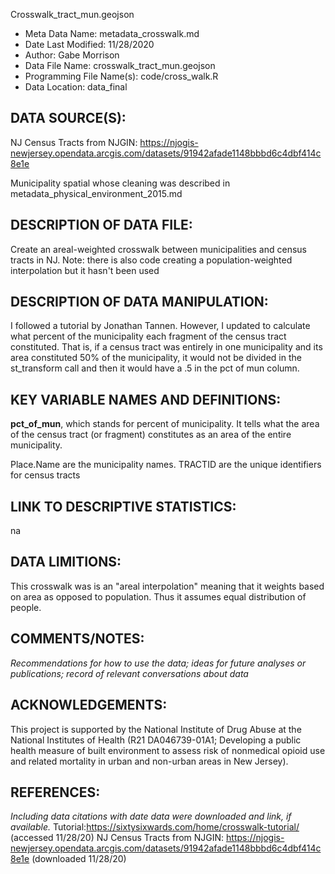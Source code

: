 Crosswalk_tract_mun.geojson

- Meta Data Name: metadata_crosswalk.md
- Date Last Modified: 11/28/2020
- Author: Gabe Morrison
- Data File Name: crosswalk_tract_mun.geojson
- Programming File Name(s): code/cross_walk.R
- Data Location: data_final

## DATA SOURCE(S):
NJ Census Tracts from NJGIN: https://njogis-newjersey.opendata.arcgis.com/datasets/91942afade1148bbbd6c4dbf414c8e1e

Municipality spatial whose cleaning was described in metadata_physical_environment_2015.md

## DESCRIPTION OF DATA FILE: 
Create an areal-weighted crosswalk between municipalities and census tracts in NJ. 
Note: there is also code creating a population-weighted interpolation but it hasn't been used

## DESCRIPTION OF DATA MANIPULATION:
I followed a tutorial by Jonathan Tannen. However, I updated to calculate what percent of the municipality each fragment of the census tract constituted. That is, if a census tract was entirely in one municipality and its area constituted 50% of the municipality, it would not be divided in the st_transform call and then it would have a .5 in the pct of mun column. 



## KEY VARIABLE NAMES AND DEFINITIONS:
**pct_of_mun**, which stands for percent of municipality. It tells what the area of the census tract (or fragment) constitutes as an area of the entire municipality. 

Place.Name are the municipality names.
TRACTID are the unique identifiers for census tracts

## LINK TO DESCRIPTIVE STATISTICS:
na

## DATA LIMITIONS:
This crosswalk was is an "areal interpolation" meaning that it weights based on area as opposed to population. Thus it assumes equal distribution of people. 

## COMMENTS/NOTES:  
*Recommendations for how to use the data; ideas for future analyses or publications; record of relevant conversations about data* 




## ACKNOWLEDGEMENTS:  
This project is supported by the National Institute of Drug Abuse at the National Institutes of Health (R21 DA046739-01A1; Developing a public health measure of built environment to assess risk of nonmedical opioid use and related mortality in urban and non-urban areas in New Jersey). 

## REFERENCES:
*Including data citations with date data were downloaded and link, if available.*
Tutorial:https://sixtysixwards.com/home/crosswalk-tutorial/ (accessed 11/28/20)
NJ Census Tracts from NJGIN: https://njogis-newjersey.opendata.arcgis.com/datasets/91942afade1148bbbd6c4dbf414c8e1e (downloaded 11/28/20)

